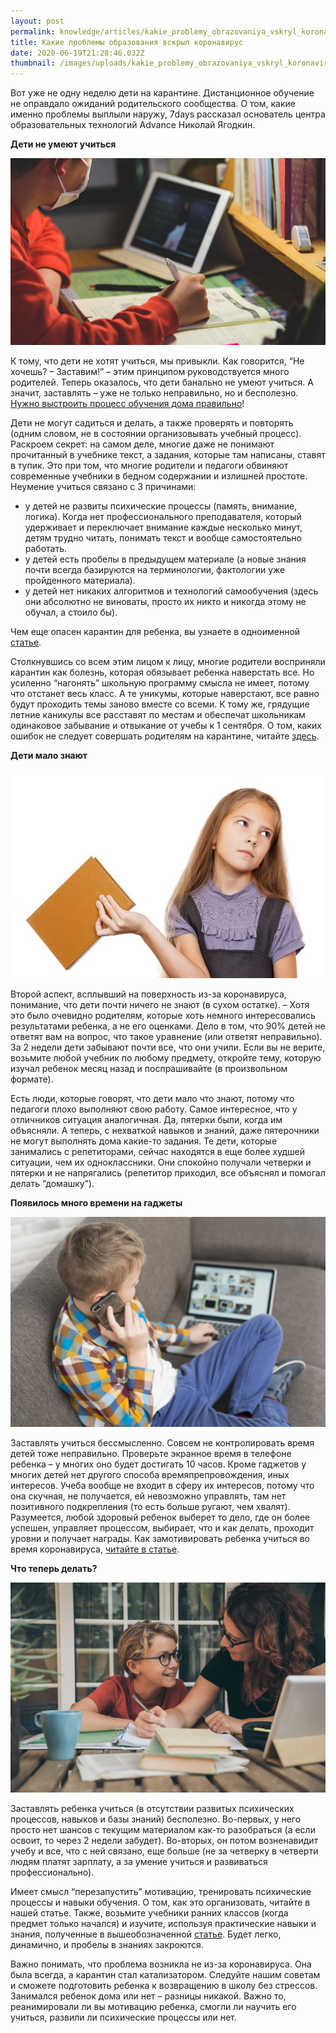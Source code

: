 ```yaml
---
layout: post
permalink: knowledge/articles/kakie_problemy_obrazovaniya_vskryl_koronavirus/index.html
title: Какие проблемы образования вскрыл коронавирус
date: 2020-06-19T21:28:46.032Z
thumbnail: /images/uploads/kakie_problemy_obrazovaniya_vskryl_koronavirus-01.jpg
---
```

Вот уже не одну неделю дети на карантине. Дистанционное обучение не оправдало ожиданий родительского сообщества. О том, какие именно проблемы выплыли наружу, 7days рассказал основатель центра образовательных технологий Advance Николай Ягодкин.

**Дети не умеют учиться**

![](/images/uploads/kakie_problemy_obrazovaniya_vskryl_koronavirus-02.jpg)

К тому, что дети не хотят учиться, мы привыкли. Как говорится, “Не хочешь? – Заставим!” – этим принципом руководствуется много родителей. Теперь оказалось, что дети банально не умеют учиться. А значит, заставлять – уже не только неправильно, но и бесполезно. [Нужно выстроить процесс обучения дома правильно](https://advance-club.ru/knowledge/articles/kak_pravilno_postroit_obuchenie_rebenka_v_shkole_i_doma/)! 

Дети не могут садиться и делать, а также проверять и повторять (одним словом, не в состоянии организовывать учебный процесс). Раскроем секрет: на самом деле, многие даже не понимают прочитанный в учебнике текст, а задания, которые там  написаны, ставят в тупик. Это при том, что многие родители и педагоги обвиняют современные учебники в бедном содержании и излишней простоте. Неумение учиться связано с 3 причинами:

* у детей не развиты психические процессы (память, внимание, логика). Когда нет профессионального преподавателя, который удерживает и переключает внимание каждые несколько минут, детям трудно читать, понимать текст и вообще самостоятельно работать.
* у детей есть пробелы в предыдущем материале (а новые знания почти всегда базируются на терминологии, фактологии уже пройденного материала).
* у детей нет никаких алгоритмов и технологий самообучения (здесь они абсолютно не виноваты, просто их никто и никогда этому не обучал, а стоило бы). 

Чем еще опасен карантин для ребенка, вы узнаете в одноименной [статье](https://advance-club.ru/knowledge/articles/chem_opasen_karantin_dlya_rebenka/). 

Столкнувшись со всем этим лицом к лицу, многие родители восприняли карантин как болезнь, которая обязывает ребенка наверстать все. Но усиленно “нагонять” школьную программу смысла не имеет, потому что отстанет весь класс. А те уникумы, которые наверстают, все равно будут проходить темы заново вместе со всеми. К тому же, грядущие летние каникулы все расставят по местам и обеспечат школьникам одинаковое забывание и отвыкание от учебы к 1 сентября. О том, каких ошибок не следует совершать родителям на карантине, читайте [здесь](https://advance-club.ru/knowledge/articles/kakie_oshibki_nelzya_sovershat_roditelyam_vo_vremya_karantina/). 

**Дети мало знают**

![](/images/uploads/kakie_problemy_obrazovaniya_vskryl_koronavirus-03.jpg)

Второй аспект, всплывший на поверхность из-за коронавируса, понимание, что дети почти ничего не знают (в сухом остатке). – Хотя это было очевидно родителям, которые хоть немного интересовались результатами ребенка, а не его оценками. Дело в том, что 90% детей не ответят вам на вопрос, что такое уравнение (или ответят неправильно). За 2 недели дети забывают почти все, что они учили. Если вы не верите, возьмите любой учебник по любому предмету, откройте тему, которую изучал ребенок месяц назад и поспрашивайте (в произвольном формате). 

Есть люди, которые говорят, что дети мало что знают, потому что педагоги плохо выполняют свою работу. Самое интересное, что у отличников ситуация аналогичная. Да, пятерки были, когда им объясняли. А теперь, с нехваткой навыков и знаний, даже пятерочники не могут выполнять дома какие-то задания. Те дети, которые занимались с репетиторами, сейчас находятся в еще более худшей ситуации, чем их одноклассники. Они спокойно получали четверки и пятерки и не напрягались (репетитор приходил, все объяснял и помогал делать “домашку”). 

**Появилось много времени на гаджеты**

![](/images/uploads/kakie_problemy_obrazovaniya_vskryl_koronavirus-04.jpg)

Заставлять учиться бессмысленно. Совсем не контролировать время детей тоже неправильно. Проверьте экранное время в телефоне ребенка – у многих оно будет достигать 10 часов. Кроме гаджетов у многих детей нет другого способа времяпрепровождения, иных интересов. Учеба вообще не входит в сферу их интересов, потому что она скучная, не получается, ей невозможно управлять, там нет позитивного подкрепления (то есть больше ругают, чем хвалят). Разумеется, любой здоровый ребенок выберет то дело, где он более успешен, управляет процессом, выбирает, что и как делать, проходит уровни и получает награды. Как замотивировать ребенка учиться во время коронавируса, [читайте в статье](https://advance-club.ru/knowledge/articles/kak_zamotivirovat_detey_uchitsya_vo_vremya_koronavirusa/). 

**Что теперь делать?**

![](/images/uploads/kakie_problemy_obrazovaniya_vskryl_koronavirus-05.jpg)

Заставлять ребенка учиться (в отсутствии развитых психических процессов, навыков и базы знаний) бесполезно. Во-первых, у него просто нет шансов с текущим материалом как-то разобраться (а если освоит, то через 2 недели забудет). Во-вторых, он потом возненавидит учебу и все, что с ней связано, еще больше (не за четверку в четверти людям платят зарплату, а за умение учиться и развиваться профессионально). 

Имеет смысл “перезапустить” мотивацию, тренировать психические процессы и навыки обучения. О том, как это организовать, читайте в нашей статье. Также, возьмите учебники ранних классов (когда предмет только начался) и изучите, используя практические навыки и знания, полученные в вышеобозначенной [статье](https://advance-club.ru/knowledge/articles/chem_zanyat_detey_na_karantine/). Будет легко, динамично, и пробелы в знаниях закроются. 

Важно понимать, что проблема возникла не из-за коронавируса. Она была всегда, а карантин стал катализатором. Следуйте нашим советам и сможете подготовить ребенка к возвращению в школу без стрессов. Занимался ребенок дома или нет – разницы никакой. Важно то, реанимировали ли вы мотивацию ребенка, смогли ли научить его учиться, развили ли психические процессы или нет.
